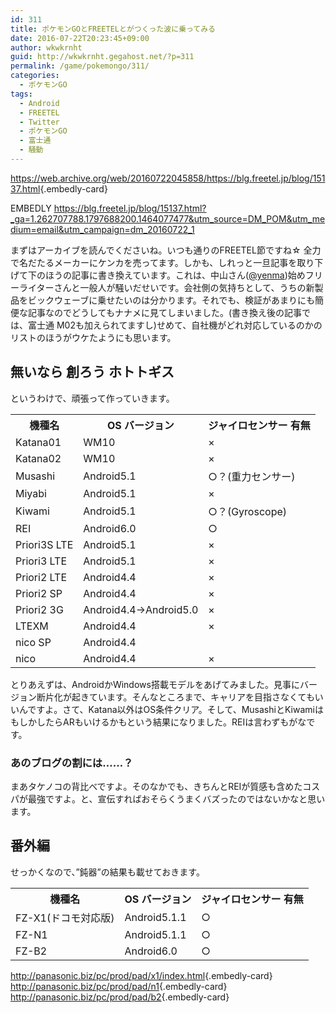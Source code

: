 ```yaml
---
id: 311
title: ポケモンGOとFREETELとがつくった波に乗ってみる
date: 2016-07-22T20:23:45+09:00
author: wkwkrnht
guid: http://wkwkrnht.gegahost.net/?p=311
permalink: /game/pokemongo/311/
categories:
  - ポケモンGO
tags:
  - Android
  - FREETEL
  - Twitter
  - ポケモンGO
  - 富士通
  - 騒動
---
```

<https://web.archive.org/web/20160722045858/https://blg.freetel.jp/blog/15137.html>{.embedly-card}  

EMBEDLY https://blg.freetel.jp/blog/15137.html?_ga=1.262707788.1797688200.1464077477&utm_source=DM_POM&utm_medium=email&utm_campaign=dm_20160722_1

まずはアーカイブを読んでくださいね。いつも通りのFREETEL節ですね☆ 全力で名だたるメーカーにケンカを売ってます。しかも、しれっと一旦記事を取り下げて下のほうの記事に書き換えています。これは、中山さん(<a href="http://twitter.com/yenma" target="_blank" rel="noopener nofollow">@yenma</a>)始めフリーライターさんと一般人が騒いだせいです。会社側の気持ちとして、うちの新製品をビックウェーブに乗せたいのは分かります。それでも、検証があまりにも簡便な記事なのでどうしてもナナメに見てしまいました。(書き換え後の記事では、富士通 M02も加えられてますし)せめて、自社機がどれ対応しているのかのリストのほうがウケたようにも思います。

## 無いなら 創ろう ホトトギス

というわけで、頑張って作っていきます。

<table>
  <tr>
    <th>
      機種名
    </th>
    <th>
      OS バージョン
    </th>
    <th>
      ジャイロセンサー 有無
    </th>
  </tr>
  <tr>
    <td>
      Katana01
    </td>
    <td>
      WM10
    </td>
    <td>
      ×
    </td>
  </tr>
  <tr>
    <td>
      Katana02
    </td>
    <td>
      WM10
    </td>
    <td>
      ×
    </td>
  </tr>
  <tr>
    <td>
      Musashi
    </td>
    <td>
      Android5.1
    </td>
    <td>
      ○？(重力センサー)
    </td>
  </tr>
  <tr>
    <td>
      Miyabi
    </td>
    <td>
      Android5.1
    </td>
    <td>
      ×
    </td>
  </tr>
  <tr>
    <td>
      Kiwami
    </td>
    <td>
      Android5.1
    </td>
    <td>
      ○？(Gyroscope)
    </td>
  </tr>
  <tr>
    <td>
      REI
    </td>
    <td>
      Android6.0
    </td>
    <td>
      ○
    </td>
  </tr>
  <tr>
    <td>
      Priori3S LTE
    </td>
    <td>
      Android5.1
    </td>
    <td>
      ×
    </td>
  </tr>
  <tr>
    <td>
      Priori3 LTE
    </td>
    <td>
      Android5.1
    </td>
    <td>
      ×
    </td>
  </tr>
  <tr>
    <td>
      Priori2 LTE
    </td>
    <td>
      Android4.4
    </td>
    <td>
      ×
    </td>
  </tr>
  <tr>
    <td>
      Priori2 SP
    </td>
    <td>
      Android4.4
    </td>
    <td>
      ×
    </td>
  </tr>
  <tr>
    <td>
      Priori2 3G
    </td>
    <td>
      Android4.4→Android5.0
    </td>
    <td>
      ×
    </td>
  </tr>
  <tr>
    <td>
      LTEXM
    </td>
    <td>
      Android4.4
    </td>
    <td>
      ×
    </td>
  </tr>
  <tr>
    <td>
      nico SP
    </td>
    <td>
      Android4.4
    </td>
    <td>
    </td>
  </tr>
  <tr>
    <td>
      nico
    </td>
    <td>
      Android4.4
    </td>
    <td>
      ×
    </td>
  </tr>
</table>

とりあえずは、AndroidかWindows搭載モデルをあげてみました。見事にバージョン断片化が起きています。そんなところまで、キャリアを目指さなくてもいいんですよ。さて、Katana以外はOS条件クリア。そして、MusashiとKiwamiはもしかしたらARもいけるかもという結果になりました。REIは言わずもがなです。

### あのブログの割には……？

まあタケノコの背比べですよ。そのなかでも、きちんとREIが質感も含めたコスパが最強ですよ。と、宣伝すればおそらくうまくバズったのではないかなと思います。

## 番外編

せっかくなので、”鈍器”の結果も載せておきます。

<table>
  <tr>
    <th>
      機種名
    </th>
    <th>
      OS バージョン
    </th>
    <th>
      ジャイロセンサー 有無
    </th>
  </tr>
  <tr>
    <td>
      FZ-X1(ドコモ対応版)
    </td>
    <td>
      Android5.1.1
    </td>
    <td>
      ○
    </td>
  </tr>
  <tr>
    <td>
      FZ-N1
    </td>
    <td>
      Android5.1.1
    </td>
    <td>
      ○
    </td>
  </tr>
  <tr>
    <td>
      FZ-B2
    </td>
    <td>
      Android6.0
    </td>
    <td>
      ○
    </td>
  </tr>
</table>

<http://panasonic.biz/pc/prod/pad/x1/index.html>{.embedly-card}  
<http://panasonic.biz/pc/prod/pad/n1>{.embedly-card}  
<http://panasonic.biz/pc/prod/pad/b2>{.embedly-card}